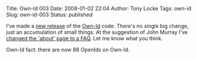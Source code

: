 Title: Own-Id 003
Date: 2008-01-02 22:04
Author: Tony Locke
Tags: own-id
Slug: own-id-003
Status: published

I've made a [new release](http://code.google.com/p/openid-delegator/) of the [Own-Id](http://www.own-id.com/) code. There's no single big change, just an accumulation of small things. At the suggestion of John Murray I've [changed the 'about' page to a FAQ](http://www.own-id.com/faq/). Let me know what you think.  
  
Own-Id fact: there are now 88 OpenIds on Own-Id.
